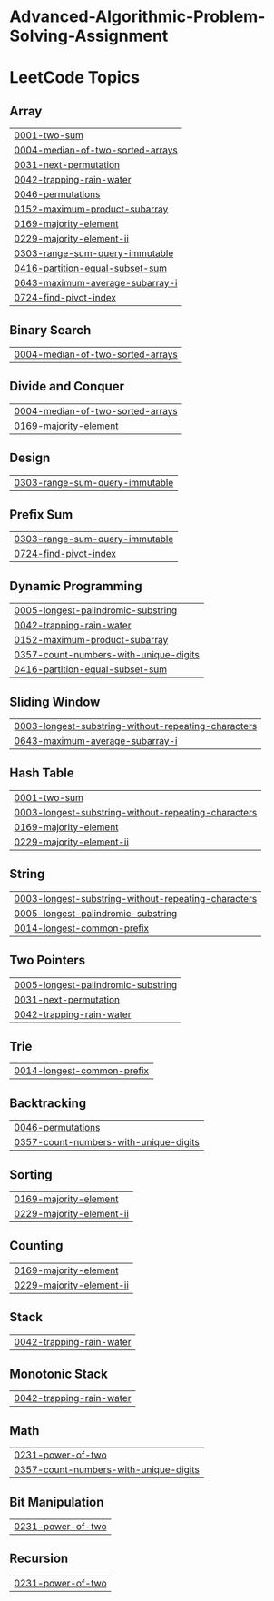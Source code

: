 # Advanced-Algorithmic-Problem-Solving-Assignment
<!---LeetCode Topics Start-->
# LeetCode Topics
## Array
|  |
| ------- |
| [0001-two-sum](https://github.com/blazesakai20/Advanced-Algorithmic-Problem-Solving-Assignment/tree/master/0001-two-sum) |
| [0004-median-of-two-sorted-arrays](https://github.com/blazesakai20/Advanced-Algorithmic-Problem-Solving-Assignment/tree/master/0004-median-of-two-sorted-arrays) |
| [0031-next-permutation](https://github.com/blazesakai20/Advanced-Algorithmic-Problem-Solving-Assignment/tree/master/0031-next-permutation) |
| [0042-trapping-rain-water](https://github.com/blazesakai20/Advanced-Algorithmic-Problem-Solving-Assignment/tree/master/0042-trapping-rain-water) |
| [0046-permutations](https://github.com/blazesakai20/Advanced-Algorithmic-Problem-Solving-Assignment/tree/master/0046-permutations) |
| [0152-maximum-product-subarray](https://github.com/blazesakai20/Advanced-Algorithmic-Problem-Solving-Assignment/tree/master/0152-maximum-product-subarray) |
| [0169-majority-element](https://github.com/blazesakai20/Advanced-Algorithmic-Problem-Solving-Assignment/tree/master/0169-majority-element) |
| [0229-majority-element-ii](https://github.com/blazesakai20/Advanced-Algorithmic-Problem-Solving-Assignment/tree/master/0229-majority-element-ii) |
| [0303-range-sum-query-immutable](https://github.com/blazesakai20/Advanced-Algorithmic-Problem-Solving-Assignment/tree/master/0303-range-sum-query-immutable) |
| [0416-partition-equal-subset-sum](https://github.com/blazesakai20/Advanced-Algorithmic-Problem-Solving-Assignment/tree/master/0416-partition-equal-subset-sum) |
| [0643-maximum-average-subarray-i](https://github.com/blazesakai20/Advanced-Algorithmic-Problem-Solving-Assignment/tree/master/0643-maximum-average-subarray-i) |
| [0724-find-pivot-index](https://github.com/blazesakai20/Advanced-Algorithmic-Problem-Solving-Assignment/tree/master/0724-find-pivot-index) |
## Binary Search
|  |
| ------- |
| [0004-median-of-two-sorted-arrays](https://github.com/blazesakai20/Advanced-Algorithmic-Problem-Solving-Assignment/tree/master/0004-median-of-two-sorted-arrays) |
## Divide and Conquer
|  |
| ------- |
| [0004-median-of-two-sorted-arrays](https://github.com/blazesakai20/Advanced-Algorithmic-Problem-Solving-Assignment/tree/master/0004-median-of-two-sorted-arrays) |
| [0169-majority-element](https://github.com/blazesakai20/Advanced-Algorithmic-Problem-Solving-Assignment/tree/master/0169-majority-element) |
## Design
|  |
| ------- |
| [0303-range-sum-query-immutable](https://github.com/blazesakai20/Advanced-Algorithmic-Problem-Solving-Assignment/tree/master/0303-range-sum-query-immutable) |
## Prefix Sum
|  |
| ------- |
| [0303-range-sum-query-immutable](https://github.com/blazesakai20/Advanced-Algorithmic-Problem-Solving-Assignment/tree/master/0303-range-sum-query-immutable) |
| [0724-find-pivot-index](https://github.com/blazesakai20/Advanced-Algorithmic-Problem-Solving-Assignment/tree/master/0724-find-pivot-index) |
## Dynamic Programming
|  |
| ------- |
| [0005-longest-palindromic-substring](https://github.com/blazesakai20/Advanced-Algorithmic-Problem-Solving-Assignment/tree/master/0005-longest-palindromic-substring) |
| [0042-trapping-rain-water](https://github.com/blazesakai20/Advanced-Algorithmic-Problem-Solving-Assignment/tree/master/0042-trapping-rain-water) |
| [0152-maximum-product-subarray](https://github.com/blazesakai20/Advanced-Algorithmic-Problem-Solving-Assignment/tree/master/0152-maximum-product-subarray) |
| [0357-count-numbers-with-unique-digits](https://github.com/blazesakai20/Advanced-Algorithmic-Problem-Solving-Assignment/tree/master/0357-count-numbers-with-unique-digits) |
| [0416-partition-equal-subset-sum](https://github.com/blazesakai20/Advanced-Algorithmic-Problem-Solving-Assignment/tree/master/0416-partition-equal-subset-sum) |
## Sliding Window
|  |
| ------- |
| [0003-longest-substring-without-repeating-characters](https://github.com/blazesakai20/Advanced-Algorithmic-Problem-Solving-Assignment/tree/master/0003-longest-substring-without-repeating-characters) |
| [0643-maximum-average-subarray-i](https://github.com/blazesakai20/Advanced-Algorithmic-Problem-Solving-Assignment/tree/master/0643-maximum-average-subarray-i) |
## Hash Table
|  |
| ------- |
| [0001-two-sum](https://github.com/blazesakai20/Advanced-Algorithmic-Problem-Solving-Assignment/tree/master/0001-two-sum) |
| [0003-longest-substring-without-repeating-characters](https://github.com/blazesakai20/Advanced-Algorithmic-Problem-Solving-Assignment/tree/master/0003-longest-substring-without-repeating-characters) |
| [0169-majority-element](https://github.com/blazesakai20/Advanced-Algorithmic-Problem-Solving-Assignment/tree/master/0169-majority-element) |
| [0229-majority-element-ii](https://github.com/blazesakai20/Advanced-Algorithmic-Problem-Solving-Assignment/tree/master/0229-majority-element-ii) |
## String
|  |
| ------- |
| [0003-longest-substring-without-repeating-characters](https://github.com/blazesakai20/Advanced-Algorithmic-Problem-Solving-Assignment/tree/master/0003-longest-substring-without-repeating-characters) |
| [0005-longest-palindromic-substring](https://github.com/blazesakai20/Advanced-Algorithmic-Problem-Solving-Assignment/tree/master/0005-longest-palindromic-substring) |
| [0014-longest-common-prefix](https://github.com/blazesakai20/Advanced-Algorithmic-Problem-Solving-Assignment/tree/master/0014-longest-common-prefix) |
## Two Pointers
|  |
| ------- |
| [0005-longest-palindromic-substring](https://github.com/blazesakai20/Advanced-Algorithmic-Problem-Solving-Assignment/tree/master/0005-longest-palindromic-substring) |
| [0031-next-permutation](https://github.com/blazesakai20/Advanced-Algorithmic-Problem-Solving-Assignment/tree/master/0031-next-permutation) |
| [0042-trapping-rain-water](https://github.com/blazesakai20/Advanced-Algorithmic-Problem-Solving-Assignment/tree/master/0042-trapping-rain-water) |
## Trie
|  |
| ------- |
| [0014-longest-common-prefix](https://github.com/blazesakai20/Advanced-Algorithmic-Problem-Solving-Assignment/tree/master/0014-longest-common-prefix) |
## Backtracking
|  |
| ------- |
| [0046-permutations](https://github.com/blazesakai20/Advanced-Algorithmic-Problem-Solving-Assignment/tree/master/0046-permutations) |
| [0357-count-numbers-with-unique-digits](https://github.com/blazesakai20/Advanced-Algorithmic-Problem-Solving-Assignment/tree/master/0357-count-numbers-with-unique-digits) |
## Sorting
|  |
| ------- |
| [0169-majority-element](https://github.com/blazesakai20/Advanced-Algorithmic-Problem-Solving-Assignment/tree/master/0169-majority-element) |
| [0229-majority-element-ii](https://github.com/blazesakai20/Advanced-Algorithmic-Problem-Solving-Assignment/tree/master/0229-majority-element-ii) |
## Counting
|  |
| ------- |
| [0169-majority-element](https://github.com/blazesakai20/Advanced-Algorithmic-Problem-Solving-Assignment/tree/master/0169-majority-element) |
| [0229-majority-element-ii](https://github.com/blazesakai20/Advanced-Algorithmic-Problem-Solving-Assignment/tree/master/0229-majority-element-ii) |
## Stack
|  |
| ------- |
| [0042-trapping-rain-water](https://github.com/blazesakai20/Advanced-Algorithmic-Problem-Solving-Assignment/tree/master/0042-trapping-rain-water) |
## Monotonic Stack
|  |
| ------- |
| [0042-trapping-rain-water](https://github.com/blazesakai20/Advanced-Algorithmic-Problem-Solving-Assignment/tree/master/0042-trapping-rain-water) |
## Math
|  |
| ------- |
| [0231-power-of-two](https://github.com/blazesakai20/Advanced-Algorithmic-Problem-Solving-Assignment/tree/master/0231-power-of-two) |
| [0357-count-numbers-with-unique-digits](https://github.com/blazesakai20/Advanced-Algorithmic-Problem-Solving-Assignment/tree/master/0357-count-numbers-with-unique-digits) |
## Bit Manipulation
|  |
| ------- |
| [0231-power-of-two](https://github.com/blazesakai20/Advanced-Algorithmic-Problem-Solving-Assignment/tree/master/0231-power-of-two) |
## Recursion
|  |
| ------- |
| [0231-power-of-two](https://github.com/blazesakai20/Advanced-Algorithmic-Problem-Solving-Assignment/tree/master/0231-power-of-two) |
<!---LeetCode Topics End-->